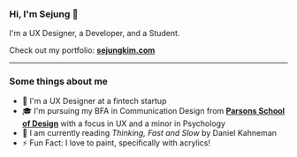 ### Hi, I'm Sejung 👋

I'm a UX Designer, a Developer, and a Student.

Check out my portfolio: <strong><a href="[https://www.sejungkim.com](https://www.sejungkim.com/)">sejungkim.com</a></strong>

---

<h3>Some things about me</h3>
<ul>
<li>🎨 I'm a UX Designer at a fintech startup</li>
<li>🎓 I'm pursuing my BFA in Communication Design from <strong><a href ="[https://www.newschool.edu/parsons/](https://www.newschool.edu/parsons/)">Parsons School of Design</a></strong> with a focus in UX and a minor in Psychology</li>
<li>📖 I am currently reading <em>Thinking, Fast and Slow</em> by Daniel Kahneman</li>
<li>⚡ Fun Fact: I love to paint, specifically with acrylics!</li>
</ul>

